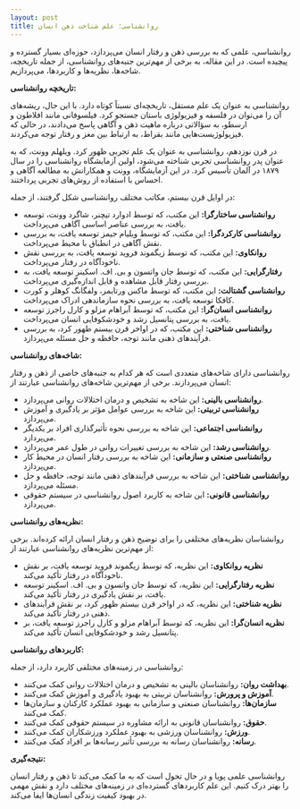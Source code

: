 ```yaml
---
layout: post
title: روانشناسی؛ علم شناخت ذهن انسان
---
```


روانشناسی، علمی که به بررسی ذهن و رفتار انسان می‌پردازد، حوزه‌ای بسیار گسترده و پیچیده است. در این مقاله، به برخی از مهم‌ترین جنبه‌های روانشناسی، از جمله تاریخچه، شاخه‌ها، نظریه‌ها و کاربردها، می‌پردازیم.

**تاریخچه روانشناسی:**

روانشناسی به عنوان یک علم مستقل، تاریخچه‌ای نسبتاً کوتاه دارد. با این حال، ریشه‌های آن را می‌توان در فلسفه و فیزیولوژی باستان جستجو کرد. فیلسوفانی مانند افلاطون و ارسطو، به سؤالاتی درباره ماهیت ذهن و آگاهی پاسخ می‌دادند، در حالی که فیزیولوژیست‌هایی مانند بقراط، به ارتباط بین مغز و رفتار توجه می‌کردند.

در قرن نوزدهم، روانشناسی به عنوان یک علم تجربی ظهور کرد. ویلهلم وونت، که به عنوان پدر روانشناسی تجربی شناخته می‌شود، اولین آزمایشگاه روانشناسی را در سال ۱۸۷۹ در آلمان تأسیس کرد. در این آزمایشگاه، وونت و همکارانش به مطالعه آگاهی و احساس با استفاده از روش‌های تجربی پرداختند.

در اوایل قرن بیستم، مکاتب مختلف روانشناسی شکل گرفتند، از جمله:

* **روانشناسی ساختارگرا:** این مکتب، که توسط ادوارد تیچنر، شاگرد وونت، توسعه یافت، به بررسی عناصر اساسی آگاهی می‌پرداخت.
* **روانشناسی کارکردگرا:** این مکتب، که توسط ویلیام جیمز توسعه یافت، به بررسی نقش آگاهی در انطباق با محیط می‌پرداخت.
* **روانکاوی:** این مکتب، که توسط زیگموند فروید توسعه یافت، به بررسی نقش ناخودآگاه در رفتار می‌پرداخت.
* **رفتارگرایی:** این مکتب، که توسط جان واتسون و بی. اف. اسکینر توسعه یافت، به بررسی رفتار قابل مشاهده و قابل اندازه‌گیری می‌پرداخت.
* **روانشناسی گشتالت:** این مکتب، که توسط ماکس ورتایمر، ولفگانگ کوهلر و کورت کافکا توسعه یافت، به بررسی نحوه سازماندهی ادراک می‌پرداخت.
* **روانشناسی انسان‌گرا:** این مکتب، که توسط آبراهام مزلو و کارل راجرز توسعه یافت، به بررسی پتانسیل رشد و خودشکوفایی انسان می‌پرداخت.
* **روانشناسی شناختی:** این مکتب، که در اواخر قرن بیستم ظهور کرد، به بررسی فرآیندهای ذهنی مانند توجه، حافظه و حل مسئله می‌پردازد.

**شاخه‌های روانشناسی:**

روانشناسی دارای شاخه‌های متعددی است که هر کدام به جنبه‌های خاصی از ذهن و رفتار انسان می‌پردازند. برخی از مهم‌ترین شاخه‌های روانشناسی عبارتند از:

* **روانشناسی بالینی:** این شاخه به تشخیص و درمان اختلالات روانی می‌پردازد.
* **روانشناسی تربیتی:** این شاخه به بررسی عوامل مؤثر بر یادگیری و آموزش می‌پردازد.
* **روانشناسی اجتماعی:** این شاخه به بررسی نحوه تأثیرگذاری افراد بر یکدیگر می‌پردازد.
* **روانشناسی رشد:** این شاخه به بررسی تغییرات روانی در طول عمر می‌پردازد.
* **روانشناسی صنعتی و سازمانی:** این شاخه به بررسی رفتار انسان در محیط کار می‌پردازد.
* **روانشناسی شناختی:** این شاخه به بررسی فرآیندهای ذهنی مانند توجه، حافظه و حل مسئله می‌پردازد.
* **روانشناسی قانونی:** این شاخه به کاربرد اصول روانشناسی در سیستم حقوقی می‌پردازد.

**نظریه‌های روانشناسی:**

روانشناسان نظریه‌های مختلفی را برای توضیح ذهن و رفتار انسان ارائه کرده‌اند. برخی از مهم‌ترین نظریه‌های روانشناسی عبارتند از:

* **نظریه روانکاوی:** این نظریه، که توسط زیگموند فروید توسعه یافت، بر نقش ناخودآگاه در رفتار تأکید می‌کند.
* **نظریه رفتارگرایی:** این نظریه، که توسط جان واتسون و بی. اف. اسکینر توسعه یافت، بر نقش یادگیری در رفتار تأکید می‌کند.
* **نظریه شناختی:** این نظریه، که در اواخر قرن بیستم ظهور کرد، بر نقش فرآیندهای ذهنی در رفتار تأکید می‌کند.
* **نظریه انسان‌گرا:** این نظریه، که توسط آبراهام مزلو و کارل راجرز توسعه یافت، بر پتانسیل رشد و خودشکوفایی انسان تأکید می‌کند.

**کاربردهای روانشناسی:**

روانشناسی در زمینه‌های مختلفی کاربرد دارد، از جمله:

* **بهداشت روان:** روانشناسان بالینی به تشخیص و درمان اختلالات روانی کمک می‌کنند.
* **آموزش و پرورش:** روانشناسان تربیتی به بهبود یادگیری و آموزش کمک می‌کنند.
* **سازمان‌ها:** روانشناسان صنعتی و سازمانی به بهبود عملکرد کارکنان و سازمان‌ها کمک می‌کنند.
* **حقوق:** روانشناسان قانونی به ارائه مشاوره در سیستم حقوقی کمک می‌کنند.
* **ورزش:** روانشناسان ورزشی به بهبود عملکرد ورزشکاران کمک می‌کنند.
* **رسانه:** روانشناسان رسانه به بررسی تأثیر رسانه‌ها بر افراد کمک می‌کنند.

**نتیجه‌گیری:**

روانشناسی علمی پویا و در حال تحول است که به ما کمک می‌کند تا ذهن و رفتار انسان را بهتر درک کنیم. این علم کاربردهای گسترده‌ای در زمینه‌های مختلف دارد و نقش مهمی در بهبود کیفیت زندگی انسان‌ها ایفا می‌کند.
